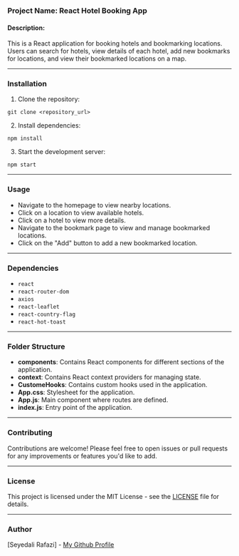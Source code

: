 ### Project Name: React Hotel Booking App

#### Description:
This is a React application for booking hotels and bookmarking locations. Users can search for hotels, view details of each hotel, add new bookmarks for locations, and view their bookmarked locations on a map.

---

### Installation

1. Clone the repository:

```
git clone <repository_url>
```

2. Install dependencies:

```
npm install
```

3. Start the development server:

```
npm start
```

---

### Usage

- Navigate to the homepage to view nearby locations.
- Click on a location to view available hotels.
- Click on a hotel to view more details.
- Navigate to the bookmark page to view and manage bookmarked locations.
- Click on the "Add" button to add a new bookmarked location.

---

### Dependencies

- `react`
- `react-router-dom`
- `axios`
- `react-leaflet`
- `react-country-flag`
- `react-hot-toast`

---

### Folder Structure

- **components**: Contains React components for different sections of the application.
- **context**: Contains React context providers for managing state.
- **CustomeHooks**: Contains custom hooks used in the application.
- **App.css**: Stylesheet for the application.
- **App.js**: Main component where routes are defined.
- **index.js**: Entry point of the application.

---

### Contributing

Contributions are welcome! Please feel free to open issues or pull requests for any improvements or features you'd like to add.

---

### License

This project is licensed under the MIT License - see the [LICENSE](LICENSE) file for details.

--- 

### Author

[Seyedali Rafazi] - [My Github Profile](https://github.com/seyedali-rafazi)

